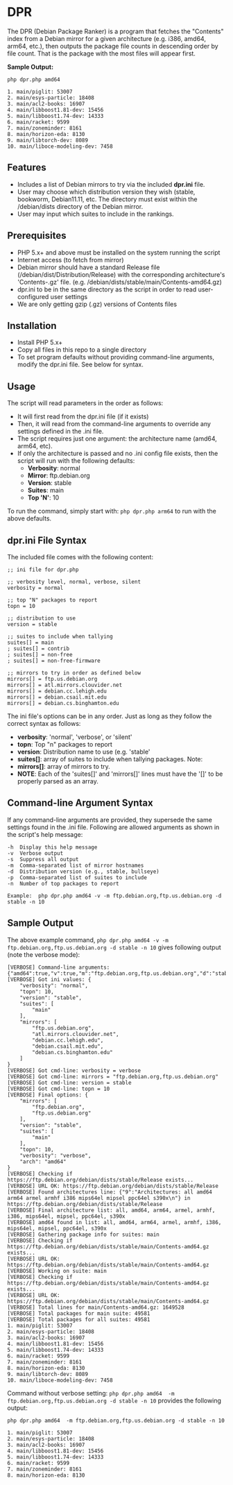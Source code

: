 # DPR

The DPR (Debian Package Ranker) is a program that fetches the "Contents" index from a Debian mirror for a given architecture (e.g. i386, amd64, arm64, etc.), then outputs the package file counts in descending order by file count.  That is the package with the most files will appear first.

**Sample Output:**

```
php dpr.php amd64

1. main/piglit: 53007
2. main/esys-particle: 18408
3. main/acl2-books: 16907
4. main/libboost1.81-dev: 15456
5. main/libboost1.74-dev: 14333
6. main/racket: 9599
7. main/zoneminder: 8161
8. main/horizon-eda: 8130
9. main/libtorch-dev: 8089
10. main/liboce-modeling-dev: 7458
```


## Features

* Includes a list of Debian mirrors to try via the included **dpr.ini** file.
* User may choose which distribution version they wish (stable, bookworm, Debian11.11, etc.  The directory must exist within the /debian/dists directory of the Debian mirror.  
* User may input which suites to include in the rankings.  

## Prerequisites

* PHP 5.x+ and above must be installed on the system running the script
* Internet access (to fetch from mirror)
* Debian mirror should have a standard Release file (/debian/dist/Distribution/Release) with the corresponding architecture's 'Contents-<arch>.gz' file.  (e.g. /debian/dists/stable/main/Contents-amd64.gz)
* dpr.ini to be in the same directory as the script in order to read user-configured user settings
* We are only getting gzip (.gz) versions of Contents files

## Installation

* Install PHP 5.x+
* Copy all files in this repo to a single directory
* To set program defaults without providing command-line arguments, modify the dpr.ini file.  See below for syntax.

## Usage

The script will read parameters in the order as follows:

* It will first read from the dpr.ini file (if it exists)
* Then, it will read from the command-line arguments to override any settings defined in the .ini file.  
* The script requires just one argument: the architecture name (amd64, arm64, etc). 
* If only the architecture is passed and no .ini config file exists, then the script will run with the following defaults:
  * **Verbosity**: normal
  * **Mirror**: ftp.debian.org
  * **Version**: stable
  * **Suites**: main
  * **Top 'N'**: 10

To run the command, simply start with:  ```php dpr.php arm64``` to run with the above defaults.

## dpr.ini File Syntax

The included file comes with the following content:

```
;; ini file for dpr.php

;; verbosity level, normal, verbose, silent
verbosity = normal 

;; top "N" packages to report
topn = 10

;; distribution to use
version = stable

;; suites to include when tallying
suites[] = main
; suites[] = contrib
; suites[] = non-free
; suites[] = non-free-firmware

;; mirrors to try in order as defined below
mirrors[] = ftp.us.debian.org
mirrors[] = atl.mirrors.clouvider.net
mirrors[] = debian.cc.lehigh.edu
mirrors[] = debian.csail.mit.edu
mirrors[] = debian.cs.binghamton.edu 
```

The ini file's options can be in any order.  Just as long as they follow the correct syntax as follows:

* **verbosity**: 'normal', 'verbose', or 'silent'
* **topn**: Top "n" packages to report
* **version**:  Distribution name to use (e.g. 'stable'
* **suites[]**: array of suites to include when tallying packages. Note: 
* **mirrors[]**: array of mirrors to try.  
* **NOTE**: Each of the 'suites[]' and 'mirrors[]' lines must have the '[]' to be properly parsed as an array.

## Command-line Argument Syntax 

If any command-line arguments are provided, they supersede the same settings found in the .ini file.  Following are allowed arguments as shown in the script's help message:

```
-h  Display this help message
-v  Verbose output
-s  Suppress all output
-m  Comma-separated list of mirror hostnames
-d  Distribution version (e.g., stable, bullseye)
-p  Comma-separated list of suites to include
-n  Number of top packages to report

Example:  php dpr.php amd64 -v -m ftp.debian.org,ftp.us.debian.org -d stable -n 10
```
## Sample Output

The above example command, ```php dpr.php amd64 -v -m ftp.debian.org,ftp.us.debian.org -d stable -n 10``` gives following output (note the verbose mode):

```
[VERBOSE] Command-line arguments: {"amd64":true,"v":true,"m":"ftp.debian.org,ftp.us.debian.org","d":"stable","n":"10"}
[VERBOSE] Got ini values: {
    "verbosity": "normal",
    "topn": 10,
    "version": "stable",
    "suites": [
        "main"
    ],
    "mirrors": [
        "ftp.us.debian.org",
        "atl.mirrors.clouvider.net",
        "debian.cc.lehigh.edu",
        "debian.csail.mit.edu",
        "debian.cs.binghamton.edu"
    ]
}
[VERBOSE] Got cmd-line: verbosity = verbose
[VERBOSE] Got cmd-line: mirrors = "ftp.debian.org,ftp.us.debian.org"
[VERBOSE] Got cmd-line: version = stable
[VERBOSE] Got cmd-line: topn = 10
[VERBOSE] Final options: {
    "mirrors": [
        "ftp.debian.org",
        "ftp.us.debian.org"
    ],
    "version": "stable",
    "suites": [
        "main"
    ],
    "topn": 10,
    "verbosity": "verbose",
    "arch": "amd64"
}
[VERBOSE] Checking if https://ftp.debian.org/debian/dists/stable/Release exists...
[VERBOSE] URL OK: https://ftp.debian.org/debian/dists/stable/Release
[VERBOSE] Found architectures line: {"9":"Architectures: all amd64 arm64 armel armhf i386 mips64el mipsel ppc64el s390x\n"} in https://ftp.debian.org/debian/dists/stable/Release
[VERBOSE] Final architecture list: all, amd64, arm64, armel, armhf, i386, mips64el, mipsel, ppc64el, s390x
[VERBOSE] amd64 found in list: all, amd64, arm64, armel, armhf, i386, mips64el, mipsel, ppc64el, s390x
[VERBOSE] Gathering package info for suites: main
[VERBOSE] Checking if https://ftp.debian.org/debian/dists/stable/main/Contents-amd64.gz exists...
[VERBOSE] URL OK: https://ftp.debian.org/debian/dists/stable/main/Contents-amd64.gz
[VERBOSE] Working on suite: main
[VERBOSE] Checking if https://ftp.debian.org/debian/dists/stable/main/Contents-amd64.gz exists...
[VERBOSE] URL OK: https://ftp.debian.org/debian/dists/stable/main/Contents-amd64.gz
[VERBOSE] Total lines for main/Contents-amd64.gz: 1649528
[VERBOSE] Total packages for main suite: 49581
[VERBOSE] Total packages for all suites: 49581
1. main/piglit: 53007
2. main/esys-particle: 18408
3. main/acl2-books: 16907
4. main/libboost1.81-dev: 15456
5. main/libboost1.74-dev: 14333
6. main/racket: 9599
7. main/zoneminder: 8161
8. main/horizon-eda: 8130
9. main/libtorch-dev: 8089
10. main/liboce-modeling-dev: 7458

```

Command without verbose setting: ```php dpr.php amd64  -m ftp.debian.org,ftp.us.debian.org -d stable -n 10``` provides the following output:

```
php dpr.php amd64  -m ftp.debian.org,ftp.us.debian.org -d stable -n 10

1. main/piglit: 53007
2. main/esys-particle: 18408
3. main/acl2-books: 16907
4. main/libboost1.81-dev: 15456
5. main/libboost1.74-dev: 14333
6. main/racket: 9599
7. main/zoneminder: 8161
8. main/horizon-eda: 8130

```




